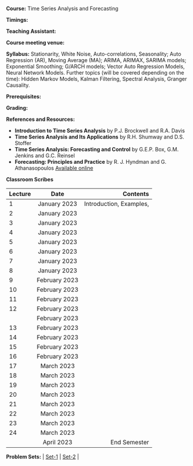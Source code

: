 **Course:** Time Series Analysis and Forecasting

**Timings:** 

**Teaching Assistant:** 

**Course meeting venue:** 

**Syllabus:**  Stationarity, White Noise, Auto-correlations, Seasonality; Auto Regression (AR), Moving Average (MA); ARIMA, ARIMAX, SARIMA models; Exponential Smoothing; G/ARCH models; Vector Auto Regression Models, Neural Network Models.
Further topics (will be covered depending on the time): Hidden Markov Models, Kalman Filtering, Spectral Analysis, Granger Causality.



**Prerequisites:**

**Grading:** 

**References and Resources:**

-  **Introduction to Time Series Analysis** by P.J. Brockwell and R.A. Davis
-  **Time Series Analysis and Its Applications** by R.H. Shumway and D.S. Stoffer
-  **Time Series Analysis: Forecasting and Control** by G.E.P. Box, G.M. Jenkins and G.C. Reinsel
-  **Forecasting: Principles and Practice** by R. J. Hyndman and G. Athanasopoulos [Available online](https://otexts.com/fpp3/)


**Classroom Scribes**


| Lecture   | Date   | Contents     |
| :------------- | :----------: | -----------: |
| 1|   January 2023  | Introduction, Examples,  |
| 2| January 2023|   |
| 3|   January 2023  |  |
| 4| January 2023 |  |
| 5|   January 2023  |   |
| 6| January 2023 |   |
| 7|   January 2023  |  |
| 8| January 2023 |   |
| 9|   February 2023  |  |
| 10| February 2023 |   |
| 11|   February 2023  |  |
| 12| February 2023 |   |
| |   February 2023  |  |
| 13|   February 2023  |  |
| 14| February 2023 |   |
| 15|   February 2023  |  |
| 16| February 2023 |   |
| 17|   March 2023  |  |
| 18| March 2023 |    |
| 19|   March 2023  |  |
| 20| March 2023 |   |
| 21|   March 2023  |  |
| 22| March 2023 |   |
| 23|   March 2023  |  |
| 24| March 2023 |  |
|   | April 2023 | End Semester |

**Problem Sets:** | [Set-1]() | [Set-2]() | 
